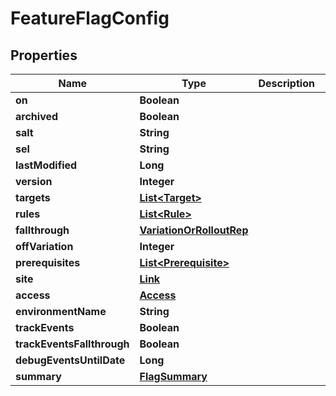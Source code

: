 

# FeatureFlagConfig


## Properties

| Name | Type | Description | Notes |
|------------ | ------------- | ------------- | -------------|
|**on** | **Boolean** |  |  |
|**archived** | **Boolean** |  |  |
|**salt** | **String** |  |  |
|**sel** | **String** |  |  |
|**lastModified** | **Long** |  |  |
|**version** | **Integer** |  |  |
|**targets** | [**List&lt;Target&gt;**](Target.md) |  |  [optional] |
|**rules** | [**List&lt;Rule&gt;**](Rule.md) |  |  [optional] |
|**fallthrough** | [**VariationOrRolloutRep**](VariationOrRolloutRep.md) |  |  [optional] |
|**offVariation** | **Integer** |  |  [optional] |
|**prerequisites** | [**List&lt;Prerequisite&gt;**](Prerequisite.md) |  |  [optional] |
|**site** | [**Link**](Link.md) |  |  |
|**access** | [**Access**](Access.md) |  |  [optional] |
|**environmentName** | **String** |  |  |
|**trackEvents** | **Boolean** |  |  |
|**trackEventsFallthrough** | **Boolean** |  |  |
|**debugEventsUntilDate** | **Long** |  |  [optional] |
|**summary** | [**FlagSummary**](FlagSummary.md) |  |  [optional] |




